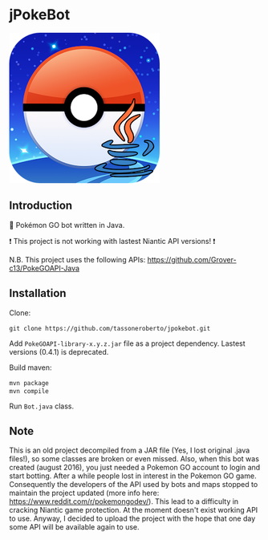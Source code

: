 # jPokeBot

![alt text](https://raw.githubusercontent.com/tassoneroberto/jpokebot/master/logo.png?token=ACYT353LV72KZPGHG76GNES46WCHI)

## Introduction
:robot: Pokémon GO bot written in Java.

:exclamation: This project is not working with lastest Niantic API versions! :exclamation:

N.B.
This project uses the following APIs: https://github.com/Grover-c13/PokeGOAPI-Java

## Installation
Clone:
```
git clone https://github.com/tassoneroberto/jpokebot.git
```

Add ```PokeGOAPI-library-x.y.z.jar``` file as a project dependency. Lastest versions (0.4.1) is deprecated.

Build maven:
```
mvn package
mvn compile
```

Run ```Bot.java``` class.

## Note
This is an old project decompiled from a JAR file (Yes, I lost original .java files!), so some classes are broken or even missed.
Also, when this bot was created (august 2016), you just needed a Pokemon GO account to login and start botting.
After a while people lost in interest in the Pokemon GO game.
Consequently the developers of the API used by bots and maps stopped to maintain the project updated (more info here: https://www.reddit.com/r/pokemongodev/).
This lead to a difficulty in cracking Niantic game protection.
At the moment doesn't exist working API to use.
Anyway, I decided to upload the project with the hope that one day some API will be available again to use.
